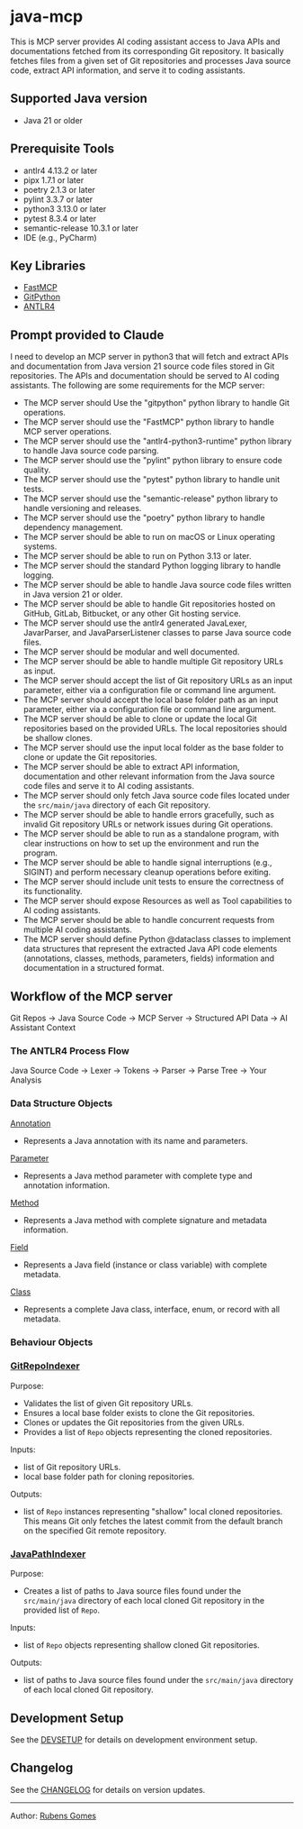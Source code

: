 # java-mcp

This is MCP server provides AI coding assistant access to Java APIs and
documentations fetched from its corresponding Git repository. It basically
fetches files from a given set of Git repositories and processes Java source
code, extract API information, and serve it to coding assistants.

## Supported Java version

- Java 21 or older

## Prerequisite Tools

- antlr4 4.13.2 or later
- pipx 1.7.1 or later
- poetry 2.1.3 or later
- pylint 3.3.7 or later
- python3 3.13.0 or later
- pytest 8.3.4 or later
- semantic-release 10.3.1 or later
- IDE (e.g., PyCharm)

## Key Libraries

- [FastMCP](https://gofastmcp.com/getting-started/welcome)
- [GitPython](https://gitpython.readthedocs.io/en/stable/)
- [ANTLR4](https://www.antlr.org/)

## Prompt provided to Claude

I need to develop an MCP server in python3 that will fetch and extract APIs and
documentation from Java version 21 source code files stored in Git repositories.
The APIs and documentation should be served to AI coding assistants. The
following are some requirements for the MCP server:

- The MCP server should Use the "gitpython" python library to handle Git
  operations.
- The MCP server should use the "FastMCP" python library to handle MCP server
  operations.
- The MCP server should use the "antlr4-python3-runtime" python library to
  handle Java source code parsing.
- The MCP server should use the "pylint" python library to ensure code quality.
- The MCP server should use the "pytest" python library to handle unit tests.
- The MCP server should use the "semantic-release" python library to handle
  versioning and releases.
- The MCP server should use the "poetry" python library to handle dependency
  management.
- The MCP server should be able to run on macOS or Linux operating systems.
- The MCP server should be able to run on Python 3.13 or later.
- The MCP server should the standard Python logging library to handle logging.
- The MCP server should be able to handle Java source code files written in
  Java version 21 or older.
- The MCP server should be able to handle Git repositories hosted on GitHub,
  GitLab, Bitbucket, or any other Git hosting service.
- The MCP server should use the antlr4 generated JavaLexer, JavarParser, and
  JavaParserListener classes to parse Java source code files.
- The MCP server should be modular and well documented.
- The MCP server should be able to handle multiple Git repository URLs as
  input.
- The MCP server should accept the list of Git repository URLs as an input
  parameter, either via a configuration file or command line argument.
- The MCP server should accept the local base folder path as an input parameter,
  either via a configuration file or command line argument.
- The MCP server should be able to clone or update the local Git repositories
  based on the provided URLs. The local repositories should be shallow clones.
- The MCP server should use the input local folder as the base folder to clone
  or update the Git repositories.
- The MCP server should be able to extract API information, documentation and
  other relevant information from the Java source code files and serve it to AI
  coding assistants.
- The MCP server should only fetch Java source code files located under the
  `src/main/java` directory of each Git repository.
- The MCP server should be able to handle errors gracefully, such as invalid
  Git repository URLs or network issues during Git operations.
- The MCP server should be able to run as a standalone program, with clear
  instructions on how to set up the environment and run the program.
- The MCP server should be able to handle signal interruptions (e.g., SIGINT)
  and perform necessary cleanup operations before exiting.
- The MCP server should include unit tests to ensure the correctness of its
  functionality.
- The MCP server should expose Resources as well as Tool capabilities to AI
  coding assistants.
- The MCP server should be able to handle concurrent requests from multiple AI
  coding assistants.
- The MCP server should define Python @dataclass classes to implement data
  structures that represent the extracted Java API code elements (annotations,
  classes, methods, parameters, fields) information and documentation in a structured format.

## Workflow of the MCP server

Git Repos → Java Source Code -> MCP Server → Structured API Data → AI Assistant
Context

### The ANTLR4 Process Flow

Java Source Code → Lexer → Tokens → Parser → Parse Tree → Your Analysis

### Data Structure Objects

[Annotation](java_mcp/java/types/annotation.py)
- Represents a Java annotation with its name and parameters.

[Parameter](java_mcp/java/types/parameter.py)
- Represents a Java method parameter with complete type and annotation information.

[Method](java_mcp/java/types/method.py)
- Represents a Java method with complete signature and metadata information.

[Field](java_mcp/java/types/field.py)
- Represents a Java field (instance or class variable) with complete metadata.

[Class](java_mcp/java/types/java_class.py)
- Represents a complete Java class, interface, enum, or record with all metadata.

### Behaviour Objects

### [GitRepoIndexer](java_mcp/git/git_repo_indexer.py)

Purpose:

- Validates the list of given Git repository URLs.
- Ensures a local base folder exists to clone the Git repositories.
- Clones or updates the Git repositories from the given URLs.
- Provides a list of `Repo` objects representing the cloned repositories.

Inputs:

- list of Git repository URLs.
- local base folder path for cloning repositories.

Outputs:

- list of `Repo` instances representing "shallow" local cloned repositories.
  This means Git only fetches the latest commit from the default branch on the
  specified Git remote repository.

### [JavaPathIndexer](java_mcp/java/java_path_indexer.py)

Purpose:

- Creates a list of paths to Java source files found under the `src/main/java`
  directory of each local cloned Git repository in the provided list of `Repo`.

Inputs:

- list of `Repo` objects representing shallow cloned Git repositories.

Outputs:

- list of paths to Java source files found under the `src/main/java` directory
  of
  each local cloned Git repository.

## Development Setup

See the [DEVSETUP](DEVSETUP.md) for details on development environment setup.

## Changelog

See the [CHANGELOG](CHANGELOG.md) for details on version updates.

---
Author:  [Rubens Gomes](https://rubensgomes.com/)